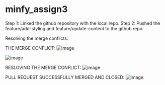 # minfy_assign3

Step 1: Linked the github repository with the local repo.
Step 2: Pushed the feature/add-styling and feature/update-content to the github repo.

Resolving the merge conflicts:

THE MERGE CONFLICT:
![image](https://github.com/user-attachments/assets/9de64517-5f1b-46be-ba69-3d6177de8854)

![image](https://github.com/user-attachments/assets/10f8f1f7-bde1-4b80-9155-e9b98bdbeb58)

RESLOVING THE MERGE CONFLICT:
![image](https://github.com/user-attachments/assets/17fc7096-253f-4ffb-bb4a-2a4cd8b9a428)

PULL REQUEST SUCCESSFULLY MERGED AND CLOSED:
![image](https://github.com/user-attachments/assets/66a555a0-229b-43af-869c-39b191ec9b65)
